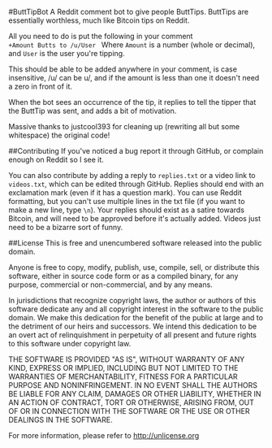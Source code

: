 #ButtTipBot
A Reddit comment bot to give people ButtTips.
ButtTips are essentially worthless, much like Bitcoin tips on Reddit.

All you need to do is put the following in your comment
<code>
+Amount Butts to /u/User
</code>
Where `Amount` is a number (whole or decimal), and `User` is the user you're tipping.

This should be able to be added anywhere in your comment, is case insensitive, /u/ can be u/, and if the amount is less than one it doesn't need a zero in front of it.

When the bot sees an occurrence of the tip, it replies to tell the tipper that the ButtTip was sent, and adds a bit of motivation.

Massive thanks to justcool393 for cleaning up (rewriting all but some whitespace) the original code!

##Contributing
If you've noticed a bug report it through GitHub, or complain enough on Reddit so I see it.

You can also contribute by adding a reply to `replies.txt` or a video link to `videos.txt`, which can be edited through GitHub. Replies should end with an exclamation mark (even if it has a question mark). You can use Reddit formatting, but you can't use multiple lines in the txt file (if you want to make a new line, type `\n`). Your replies should exist as a satire towards Bitcoin, and will need to be approved before it's actually added. Videos just need to be a bizarre sort of funny.

##License
This is free and unencumbered software released into the public domain.

Anyone is free to copy, modify, publish, use, compile, sell, or distribute this software, either in source code form or as a compiled binary, for any purpose, commercial or non-commercial, and by any means.

In jurisdictions that recognize copyright laws, the author or authors of this software dedicate any and all copyright interest in the software to the public domain. We make this dedication for the benefit of the public at large and to the detriment of our heirs and successors. We intend this dedication to be an overt act of relinquishment in perpetuity of all present and future rights to this software under copyright law.

THE SOFTWARE IS PROVIDED "AS IS", WITHOUT WARRANTY OF ANY KIND, EXPRESS OR IMPLIED, INCLUDING BUT NOT LIMITED TO THE WARRANTIES OF MERCHANTABILITY, FITNESS FOR A PARTICULAR PURPOSE AND NONINFRINGEMENT. IN NO EVENT SHALL THE AUTHORS BE LIABLE FOR ANY CLAIM, DAMAGES OR OTHER LIABILITY, WHETHER IN AN ACTION OF CONTRACT, TORT OR OTHERWISE, ARISING FROM, OUT OF OR IN CONNECTION WITH THE SOFTWARE OR THE USE OR OTHER DEALINGS IN THE SOFTWARE.

For more information, please refer to http://unlicense.org
